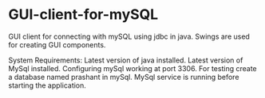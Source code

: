 # GUI-client-for-mySQL
GUI client for connecting with mySQL using jdbc in java. Swings are used for creating GUI components.


System Requirements:
Latest version of java installed.
Latest version of MySql installed.
Configuring mySql working at port 3306.
For testing create a database named prashant in mySql.
MySql service is running before starting the application.
